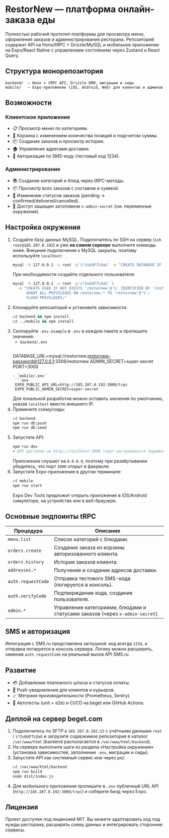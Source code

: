 # RestorNew — платформа онлайн-заказа еды

Полностью рабочий прототип платформы для просмотра меню, оформления заказов и администрирования ресторана. Репозиторий содержит API на Hono/tRPC + Drizzle/MySQL и мобильное приложение на Expo/React Native с управлением состоянием через Zustand и React Query.

## Структура монорепозитория

```
backend/  — Hono + tRPC API, Drizzle ORM, миграции и сиды
mobile/   — Expo-приложение (iOS, Android, Web) для клиентов и админов
```

## Возможности

### Клиентское приложение
- 📋 Просмотр меню по категориям.
- 🛒 Корзина с изменением количества позиций и подсчетом суммы.
- 📦 Создание заказов и просмотр истории.
- 🏠 Управление адресами доставки.
- 🔐 Авторизация по SMS-коду (тестовый код 1234).

### Администрирование
- 📚 Создание категорий и блюд через tRPC-методы.
- 📦 Просмотр всех заказов с составом и суммой.
- 🔁 Изменение статусов заказов (pending → confirmed/delivered/cancelled).
- 🔑 Доступ защищен заголовком `x-admin-secret` (см. переменные окружения).

## Настройка окружения

1. Создайте базу данных MySQL. Подключитесь по SSH на сервер (`ssh root@185.207.0.192`) и уже **на самом сервере** выполните команды ниже. Внешние подключения к MySQL закрыты, поэтому используйте `localhost`:
   ```bash
   mysql -h 127.0.0.1 -u root -p'i*2ubUF7LOaG' -e "CREATE DATABASE IF NOT EXISTS restornew CHARACTER SET utf8mb4 COLLATE utf8mb4_unicode_ci;"
   ```
   При необходимости создайте отдельного пользователя:
   ```bash
   mysql -h 127.0.0.1 -u root -p'i*2ubUF7LOaG' \
     -e "CREATE USER IF NOT EXISTS 'restornew'@'%' IDENTIFIED BY 'restornew-password';
         GRANT ALL PRIVILEGES ON restornew.* TO 'restornew'@'%';
         FLUSH PRIVILEGES;"
   ```
2. Клонируйте репозиторий и установите зависимости:
   ```bash
   cd backend && npm install
   cd ../mobile && npm install
   ```
3. Скопируйте `.env.example` в `.env` в каждом пакете и пропишите значения:
   - `backend/.env`
     ```env
   DATABASE_URL=mysql://restornew:restornew-password@127.0.0.1:3306/restornew
    ADMIN_SECRET=super-secret
    PORT=3000
    ```
   - `mobile/.env`
     ```env
     EXPO_PUBLIC_API_URL=http://185.207.0.192:3000/trpc
     EXPO_PUBLIC_ADMIN_SECRET=super-secret
     ```
   Для локальной разработки можно оставить значения по умолчанию, указав `localhost` вместо внешнего IP.
4. Примените схему/сиды:
   ```bash
   cd backend
   npm run db:push
   npm run db:seed
   ```
5. Запустите API:
   ```bash
   npm run dev
   # API доступно на http://localhost:3000 (порт настраивается переменной PORT), tRPC на /trpc
   ```
   Приложение слушает на `0.0.0.0`, поэтому при развёртывании убедитесь, что порт `3000` открыт в фаерволе.
6. Запустите Expo-приложение в другом терминале:
   ```bash
   cd mobile
   npm run start
   ```
   Expo Dev Tools предложит открыть приложение в iOS/Android симуляторе, на устройстве или в веб-браузере.

## Основные эндпоинты tRPC

| Процедура | Описание |
|-----------|----------|
| `menu.list` | Список категорий с блюдами. |
| `orders.create` | Создание заказа из корзины авторизованного клиента. |
| `orders.history` | История заказов клиента. |
| `addresses.*` | Получение и создание адресов доставки. |
| `auth.requestCode` | Отправка тестового SMS-кода (логируется в консоль). |
| `auth.verifyCode` | Подтверждение кода, создание пользователя. |
| `admin.*` | Управление категориями, блюдами и статусами заказов (через `x-admin-secret`). |

## SMS и авторизация

Интеграция с SMS.ru представлена заглушкой: код всегда `1234`, а отправка логируется в консоль сервера. Логику можно расширить, заменив `auth.requestCode` на реальный вызов API SMS.ru.

## Развитие

- 💳 Добавление платежного шлюза и статусов оплаты.
- 🔔 Push-уведомления для клиентов и курьеров.
- 📈 Метрики производительности (Prometheus, Sentry).
- 🧪 Автотесты (unit + e2e) и CI/CD на beget или GitHub Actions.

## Деплой на сервер beget.com

1. Подключитесь по SFTP к `185.207.0.192:22` с учётными данными `root` / `i*2ubUF7LOaG` и загрузите содержимое репозитория в каталог `/var/www/html` (backend располагается в `/var/www/html/backend`).
2. На сервере выполните шаги из раздела «Настройка окружения» (установка зависимостей, заполнение `.env`, миграции и сиды).
3. Запустите API как системный сервис или через `pm2`:
   ```bash
   cd /var/www/html/backend
   npm run build
   node dist/index.js
   ```
4. Для мобильного приложения пропишите в `.env` публичный URL API (`http://185.207.0.192:3000/trpc`) и соберите билд через Expo.

## Лицензия

Проект доступен под лицензией MIT. Вы можете адаптировать код под нужды ресторана, расширять схему данных и интегрировать сторонние сервисы.

